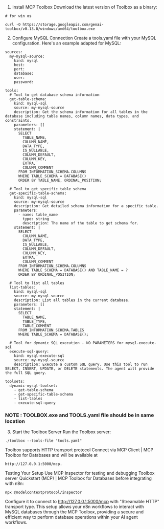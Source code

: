 1. Install MCP Toolbox
Download the latest version of Toolbox as a binary:
```
# for win os

curl -O https://storage.googleapis.com/genai-toolbox/v0.13.0/windows/amd64/toolbox.exe
```

2. Configure MySQL Connection
Create a tools.yaml file with your MySQL configuration. Here's an example adapted for MySQL:

```
sources:
  my-mysql-source:
    kind: mysql
    host: 
    port: 
    database: 
    user: 
    password: 

tools:
  # Tool to get database schema information
  get-table-schema:
    kind: mysql-sql
    source: my-mysql-source
    description: Get the schema information for all tables in the database including table names, column names, data types, and constraints.
    parameters: []
    statement: |
      SELECT 
        TABLE_NAME,
        COLUMN_NAME,
        DATA_TYPE,
        IS_NULLABLE,
        COLUMN_DEFAULT,
        COLUMN_KEY,
        EXTRA,
        COLUMN_COMMENT
      FROM INFORMATION_SCHEMA.COLUMNS 
      WHERE TABLE_SCHEMA = DATABASE()
      ORDER BY TABLE_NAME, ORDINAL_POSITION;

  # Tool to get specific table schema
  get-specific-table-schema:
    kind: mysql-sql
    source: my-mysql-source
    description: Get detailed schema information for a specific table.
    parameters:
      - name: table_name
        type: string
        description: The name of the table to get schema for.
    statement: |
      SELECT 
        COLUMN_NAME,
        DATA_TYPE,
        IS_NULLABLE,
        COLUMN_DEFAULT,
        COLUMN_KEY,
        EXTRA,
        COLUMN_COMMENT
      FROM INFORMATION_SCHEMA.COLUMNS 
      WHERE TABLE_SCHEMA = DATABASE() AND TABLE_NAME = ?
      ORDER BY ORDINAL_POSITION;

  # Tool to list all tables
  list-tables:
    kind: mysql-sql
    source: my-mysql-source
    description: List all tables in the current database.
    parameters: []
    statement: |
      SELECT 
        TABLE_NAME,
        TABLE_TYPE,
        TABLE_COMMENT
      FROM INFORMATION_SCHEMA.TABLES 
      WHERE TABLE_SCHEMA = DATABASE();

  # Tool for dynamic SQL execution - NO PARAMETERS for mysql-execute-sql
  execute-sql-query:
    kind: mysql-execute-sql
    source: my-mysql-source
    description: Execute a custom SQL query. Use this tool to run SELECT, INSERT, UPDATE, or DELETE statements. The agent will provide the full SQL query.

toolsets:
  dynamic-mysql-toolset:
    - get-table-schema
    - get-specific-table-schema
    - list-tables
    - execute-sql-query
```

### **NOTE : TOOLBOX.exe and TOOLS.yaml file should be in same location**


3. Start the Toolbox Server
Run the Toolbox server:

```
./toolbox --tools-file "tools.yaml"

```


Toolbox supports HTTP transport protocol Connect via MCP Client | MCP Toolbox for Databases and will be available at 
```
http://127.0.0.1:5000/mcp.
```

Testing Your Setup
Use MCP Inspector for testing and debugging Toolbox server Quickstart (MCP) | MCP Toolbox for Databases before integrating with n8n:

```
npx @modelcontextprotocol/inspector
```


Configure it to connect to http://127.0.0.1:5000/mcp with "Streamable HTTP" transport type.
This setup allows your n8n workflows to interact with MySQL databases through the MCP Toolbox, providing a secure and efficient way to perform database operations within your AI agent workflows.

